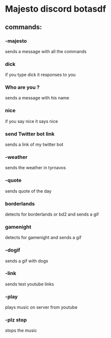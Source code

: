 # Majesto discord botasdf
## commands: 
### -majesto  
sends a message with all the commands  
### dick  
if you type dick it responses to you  
### Who are you ?  
sends a message with his name  
### nice  
if you say nice it says nice  
### send Twitter bot link  
sends a link of my twitter bot  
### -weather  
sends the weather in tyrnavos  
### -quote  
sends quote of the day
### borderlands  
detects for borderlands or bd2 and sends a gif  
### gamenight  
detects for gamenight and sends a gif
### -dogif  
sends a gif with dogs
### -link  
sends test youtube links
### -play <youtube link>
plays music on server from youtube   
### -plz stop
stops the music
